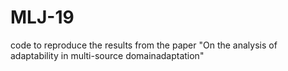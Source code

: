 # MLJ-19
code to reproduce the results from the paper "On the analysis of adaptability in multi-source domainadaptation"
